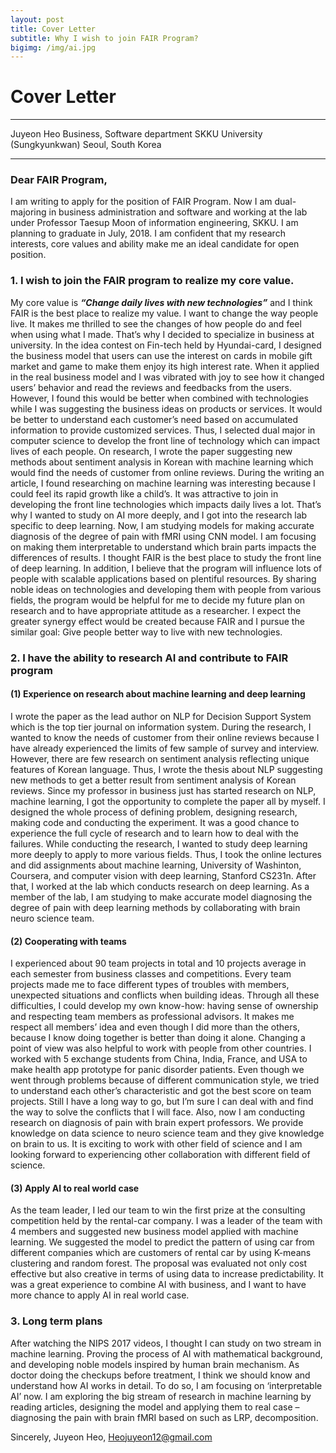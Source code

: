 ```yaml
---
layout: post
title: Cover Letter
subtitle: Why I wish to join FAIR Program?
bigimg: /img/ai.jpg
---
```


# Cover Letter


----------------------------------------------------------------------------------------------------
Juyeon Heo
Business, Software department 
SKKU University (Sungkyunkwan)
Seoul, South Korea

-----------------------------------------------------------------------------------------------------

### Dear FAIR Program, 

I am writing to apply for the position of FAIR Program. Now I am dual-majoring in business administration and software and working at the lab under Professor Taesup Moon of information engineering, SKKU. I am planning to graduate in July, 2018. I am confident that my research interests, core values and ability make me an ideal candidate for open position.

### 1. I wish to join the FAIR program to realize my core value.

 My core value is **_“Change daily lives with new technologies”_** and I think FAIR is the best place to realize my value.
I want to change the way people live. It makes me thrilled to see the changes of how people do and feel when using what I made. That’s why I decided to specialize in business at university. In the idea contest on Fin-tech held by Hyundai-card, I designed the business model that users can use the interest on cards in mobile gift market and game to make them enjoy its high interest rate. When it applied in the real business model and I was vibrated with joy to see how it changed users’ behavior and read the reviews and feedbacks from the users. However, I found this would be better when combined with technologies while I was suggesting the business ideas on products or services. It would be better to understand each customer’s need based on accumulated information to provide customized services. Thus, I selected dual major in computer science to develop the front line of technology which can impact lives of each people. On research, I wrote the paper suggesting new methods about sentiment analysis in Korean with machine learning which would find the needs of customer from online reviews. During the writing an article, I found researching on machine learning was interesting because I could feel its rapid growth like a child’s. It was attractive to join in developing the front line technologies which impacts daily lives a lot. That’s why I wanted to study on AI more deeply, and I got into the research lab specific to deep learning. Now, I am studying models for making accurate diagnosis of the degree of pain with fMRI using CNN model. I am focusing on making them interpretable to understand which brain parts impacts the differences of results.
I thought FAIR is the best place to study the front line of deep learning. In addition, I believe that the program will influence lots of people with scalable applications based on plentiful resources. By sharing noble ideas on technologies and developing them with people from various fields, the program would be helpful for me to decide my future plan on research and to have appropriate attitude as a researcher. I expect the greater synergy effect would be created because FAIR and I pursue the similar goal: Give people better way to live with new technologies.
 

### 2. I have the ability to research AI and contribute to FAIR program

#### (1)	Experience on research about machine learning and deep learning

I wrote the paper as the lead author on NLP for Decision Support System which is the top tier journal on information system. During the research, I wanted to know the needs of customer from their online reviews because I have already experienced the limits of few sample of survey and interview. However, there are few research on sentiment analysis reflecting unique features of Korean language. Thus, I wrote the thesis about NLP suggesting new methods to get a better result from sentiment analysis of Korean reviews. Since my professor in business just has started research on NLP, machine learning, I got the opportunity to complete the paper all by myself. I designed the whole process of defining problem, designing research, making code and conducting the experiment. It was a good chance to experience the full cycle of research and to learn how to deal with the failures. While conducting the research, I wanted to study deep learning more deeply to apply to  more various fields. Thus, I took the online lectures and did assignments about machine learning, University of Washinton, Coursera, and computer vision with deep learning, Stanford CS231n. After that, I worked at the lab which conducts research on deep learning. As a member of the lab, I am studying to make accurate model diagnosing the degree of pain with deep learning methods by collaborating with brain neuro science team.

#### (2)	Cooperating with teams

I experienced about 90 team projects in total and 10 projects average in each semester from business classes and competitions. Every team projects made me to face different types of troubles with members, unexpected situations and conflicts when building ideas. Through all these difficulties, I could develop my own know-how: having sense of ownership and respecting team members as professional advisors. It makes me respect all members’ idea and even though I did more than the others, because I know doing together is better than doing it alone. Changing a point of view was also helpful to work with people from other countries. I worked with 5 exchange students from China, India, France, and USA to make health app prototype for panic disorder patients. Even though we went through problems because of different communication style, we tried to understand each other’s characteristic and got the best score on team projects. Still I have a long way to go, but I’m sure I can deal with and find the way to solve the conflicts that I will face. Also, now I am conducting research on diagnosis of pain with brain expert professors. We provide knowledge on data science to neuro science team and they give knowledge on brain to us. It is exciting to work with other field of science and I am looking forward to experiencing other collaboration with different field of science.

#### (3)	Apply AI to real world case

As the team leader, I led our team to win the first prize at the consulting competition held by the rental-car company. I was a leader of the team with 4 members and suggested new business model applied with machine learning. We suggested the model to predict the pattern of using car from different companies which are customers of rental car by using K-means clustering and random forest. The proposal was evaluated not only cost effective but also creative in terms of using data to increase predictability. It was a great experience to combine AI with business, and I want to have more chance to apply AI in real world case. 

### 3. Long term plans
After watching the NIPS 2017 videos, I thought I can study on two stream in machine learning. Proving the process of AI with mathematical background, and developing noble models inspired by human brain mechanism. As doctor doing the checkups before treatment, I think we should know and understand how AI works in detail. To do so, I am focusing on ‘interpretable AI’ now. I am exploring the big stream of research in machine learning by reading articles, designing the model and applying them to real case – diagnosing the pain with brain fMRI based on such as LRP, decomposition.

Sincerely,
Juyeon Heo,  Heojuyeon12@gmail.com


